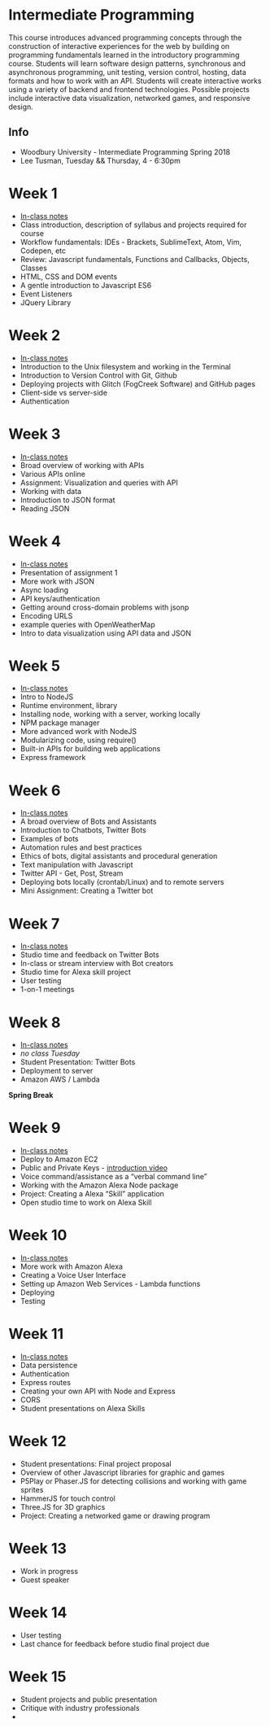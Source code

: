 # Intermediate Programming

This course introduces advanced programming concepts through the construction of interactive experiences for the web by building on programming fundamentals learned in the introductory programming course. Students will learn software design patterns, synchronous and asynchronous programming, unit testing, version control, hosting, data formats and how to work with an API. Students will create interactive works using a variety of backend and frontend technologies. Possible projects include interactive data visualization, networked games, and responsive design.

## Info
- Woodbury University - Intermediate Programming Spring 2018
- Lee Tusman, Tuesday && Thursday, 4 - 6:30pm  

# Week 1
* [In-class notes](classes/week1.md)
* Class introduction, description of syllabus and projects required for course
* Workflow fundamentals: IDEs - Brackets, SublimeText, Atom, Vim, Codepen, etc
* Review: Javascript fundamentals, Functions and Callbacks, Objects, Classes
* HTML, CSS and DOM events
* A gentle introduction to Javascript ES6
* Event Listeners
* JQuery Library

# Week 2
* [In-class notes](classes/week2.md)
* Introduction to the Unix filesystem and working in the Terminal
* Introduction to Version Control with Git, Github
* Deploying projects with Glitch (FogCreek Software) and GitHub pages
* Client-side vs server-side
* Authentication

# Week 3
* [In-class notes](classes/week3.md)
* Broad overview of working with APIs
* Various APIs online
* Assignment: Visualization and queries with API
* Working with data
* Introduction to JSON format
* Reading JSON

# Week 4
* [In-class notes](classes/week4.md)
* Presentation of assignment 1
* More work with JSON
* Async loading
* API keys/authentication
* Getting around cross-domain problems with jsonp
* Encoding URLS
* example queries with OpenWeatherMap
* Intro to data visualization using API data and JSON

# Week 5
* [In-class notes](classes/week5.md)
* Intro to NodeJS
* Runtime environment, library
* Installing node, working with a server, working locally
* NPM package manager
* More advanced work with NodeJS
* Modularizing code, using require()
* Built-in APIs for building web applications
* Express framework

# Week 6
* [In-class notes](classes/week6.md)
* A broad overview of Bots and Assistants
* Introduction to Chatbots, Twitter Bots
* Examples of bots
* Automation rules and best practices
* Ethics of bots, digital assistants and procedural generation
* Text manipulation with Javascript
* Twitter API - Get, Post, Stream
* Deploying bots locally (crontab/Linux) and to remote servers
* Mini Assignment: Creating a Twitter bot

# Week 7
* [In-class notes](classes/week7.md)
* Studio time and feedback on Twitter Bots
* In-class or stream interview with Bot creators
* Studio time for Alexa skill project
* User testing
* 1-on-1 meetings

# Week 8
* [In-class notes](classes/week8.md)
* *no class Tuesday*
* Student Presentation: Twitter Bots
* Deployment to server
* Amazon AWS / Lambda

**Spring Break**

# Week 9
* [In-class notes](classes/week9.md)
* Deploy to Amazon EC2
* Public and Private Keys - [introduction video](https://www.youtube.com/watch?v=ZghMPWGXexs)
* Voice command/assistance as a “verbal command line”
* Working with the Amazon Alexa Node package
* Project: Creating a Alexa “Skill” application
* Open studio time to work on Alexa Skill

# Week 10
* [In-class notes](classes/week10.md)
* More work with Amazon Alexa
* Creating a Voice User Interface
* Setting up Amazon Web Services - Lambda functions
* Deploying
* Testing

# Week 11
* [In-class notes](classes/week11.md)
* Data persistence
* Authentication
* Express routes
* Creating your own API with Node and Express
* CORS
* Student presentations on Alexa Skills

# Week 12
* Student presentations: Final project proposal
* Overview of other Javascript libraries for graphic and games
* P5Play or Phaser.JS for detecting collisions and working with game sprites
* HammerJS for touch control
* Three.JS for 3D graphics
* Project: Creating a networked game or drawing program

# Week 13
* Work in progress
* Guest speaker

# Week 14
* User testing
* Last chance for feedback before studio final project due

# Week 15
* Student projects and public presentation
* Critique with industry professionals
*
